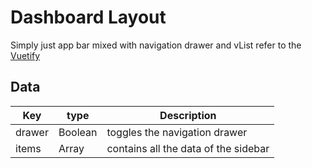 # Dashboard Layout

Simply just app bar mixed with navigation drawer and vList refer to the [Vuetify](https://vuetifyjs.com/en/)

## Data

Key    | type    | Description                         |
-------|--------|-------------------------------------|
drawer | Boolean | toggles the navigation drawer
items  | Array   | contains all the data of the sidebar